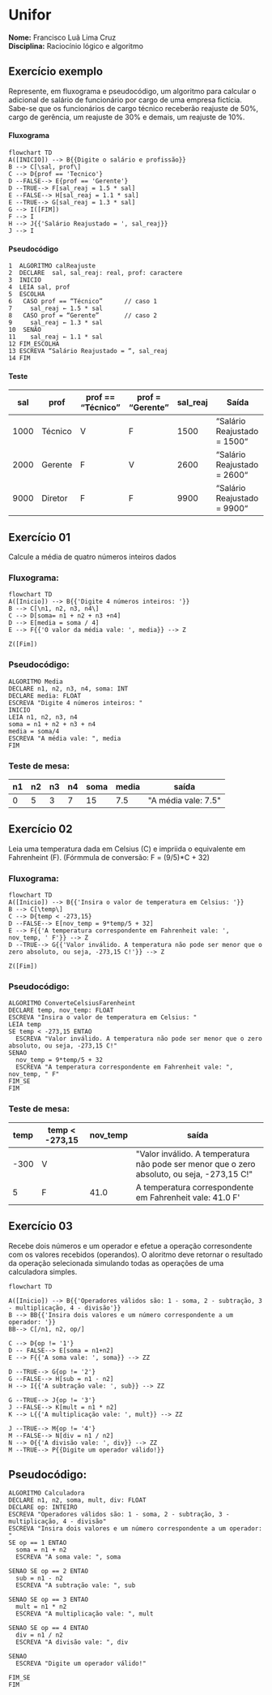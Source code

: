 # Unifor
**Nome:** Francisco Luã Lima Cruz <br>
**Disciplina:** Raciocínio lógico e algoritmo

## Exercício exemplo
Represente, em fluxograma e pseudocódigo, um algoritmo para calcular o adicional de salário de funcionário por cargo de uma empresa fictícia. Sabe-se que os funcionários de cargo técnico receberão reajuste de 50%, cargo de gerência, um reajuste de 30% e demais, um reajuste de 10%. 

#### Fluxograma
```mermaid
flowchart TD
A([INICIO]) --> B{{Digite o salário e profissão}}
B --> C[\sal, prof\]
C --> D{prof == 'Tecnico'}
D --FALSE--> E{prof == 'Gerente'}
D --TRUE--> F[sal_reaj = 1.5 * sal]
E --FALSE--> H[sal_reaj = 1.1 * sal]
E --TRUE--> G[sal_reaj = 1.3 * sal]
G --> I([FIM])
F --> I
H --> J{{'Salário Reajustado = ', sal_reaj}}
J --> I
```

#### Pseudocódigo
```
1  ALGORITMO calReajuste
2  DECLARE  sal, sal_reaj: real, prof: caractere
3  INICIO
4  LEIA sal, prof
5  ESCOLHA
6   CASO prof == “Técnico”		// caso 1
7     sal_reaj ← 1.5 * sal
8   CASO prof = “Gerente”		// caso 2
9     sal_reaj ← 1.3 * sal
10  SENÃO
11    sal_reaj ← 1.1 * sal
12 FIM_ESCOLHA
13 ESCREVA “Salário Reajustado = “, sal_reaj
14 FIM
```

#### Teste
| sal | prof | prof == “Técnico” | prof = “Gerente” | sal_reaj | Saída |
| -- | -- | -- | -- | -- | -- |
| 1000 | Técnico | V | F | 1500 | “Salário Reajustado = 1500“ |
| 2000 | Gerente | F | V | 2600 | “Salário Reajustado = 2600“ |
| 9000 | Diretor | F | F | 9900 | “Salário Reajustado = 9900“ |


## Exercício 01
Calcule a média de quatro números inteiros dados

### Fluxograma:

```mermaid
flowchart TD
A([Inicio]) --> B{{'Digite 4 números inteiros: '}}
B --> C[\n1, n2, n3, n4\]
C --> D[soma= n1 + n2 + n3 +n4]
D --> E[media = soma / 4]
E --> F{{'O valor da média vale: ', media}} --> Z

Z([Fim])

```

### Pseudocódigo:
```
ALGORITMO Media
DECLARE n1, n2, n3, n4, soma: INT
DECLARE media: FLOAT
ESCREVA "Digite 4 números inteiros: "
INICIO
LEIA n1, n2, n3, n4
soma = n1 + n2 + n3 + n4
media = soma/4
ESCREVA "A média vale: ", media
FIM
```

### Teste de mesa:

| n1 | n2 | n3 | n4 | soma | media | saída |
| -- | -- | -- | -- | -- | -- | -- |
| 0 | 5 | 3 | 7 | 15 | 7.5 | "A média vale: 7.5" |

## Exercício 02
Leia uma temperatura dada em Celsius (C) e impriida o equivalente em Fahrenheint (F). (Fórmmula de conversão: F = (9/5)*C + 32)

### Fluxograma:

```mermaid
flowchart TD
A([Inicio]) --> B{{'Insira o valor de temperatura em Celsius: '}}
B --> C[\temp\]
C --> D{temp < -273,15}
D --FALSE--> E[nov_temp = 9*temp/5 + 32]
E --> F{{'A temperatura correspondente em Fahrenheit vale: ', nov_temp, ' F'}} --> Z
D --TRUE--> G{{'Valor inválido. A temperatura não pode ser menor que o zero absoluto, ou seja, -273,15 C!'}} --> Z

Z([Fim])
```

### Pseudocódigo:

```
ALGORITMO ConverteCelsiusFarenheint
DECLARE temp, nov_temp: FLOAT
ESCREVA "Insira o valor de temperatura em Celsius: "
LEIA temp
SE temp < -273,15 ENTAO
  ESCREVA "Valor inválido. A temperatura não pode ser menor que o zero absoluto, ou seja, -273,15 C!"
SENAO
  nov_temp = 9*temp/5 + 32
  ESCREVA "A temperatura correspondente em Fahrenheit vale: ", nov_temp, " F"
FIM_SE
FIM

```

### Teste de mesa:

| temp | temp < -273,15 | nov_temp | saída |
| -- | -- | -- | -- |
| -300 | V | | "Valor inválido. A temperatura não pode ser menor que o zero absoluto, ou seja, -273,15 C!" |
| 5 | F | 41.0 | A temperatura correspondente em Fahrenheit vale: 41.0 F'|

## Exercício 03
Recebe dois números e um operador e efetue a operação corresondente com os valores recebidos (operandos). O aloritmo deve retornar o resultado da operação selecionada simulando todas as operações de uma calculadora simples.

```mermaid
flowchart TD

A([Inicio]) --> B{{'Operadores válidos são: 1 - soma, 2 - subtração, 3 - multiplicação, 4 - divisão'}}
B --> BB{{'Insira dois valores e um número correspondente a um operador: '}}
BB--> C[/n1, n2, op/]

C --> D{op != '1'}
D -- FALSE--> E[soma = n1+n2]
E --> F{{'A soma vale: ', soma}} --> ZZ

D --TRUE--> G{op != '2'}
G --FALSE--> H[sub = n1 - n2]
H --> I{{'A subtração vale: ', sub}} --> ZZ

G --TRUE--> J{op != '3'}
J --FALSE--> K[mult = n1 * n2]
K --> L{{'A multiplicação vale: ', mult}} --> ZZ

J --TRUE--> M{op != '4'}
M --FALSE--> N[div = n1 / n2]
N --> O{{'A divisão vale: ', div}} --> ZZ
M --TRUE--> P{{Digite um operador válido!}}
```

## Pseudocódigo:

```
ALGORITMO Calculadora
DECLARE n1, n2, soma, mult, div: FLOAT
DECLARE op: INTEIRO
ESCREVA "Operadores válidos são: 1 - soma, 2 - subtração, 3 - multiplicação, 4 - divisão"
ESCREVA "Insira dois valores e um número correspondente a um operador: "
SE op == 1 ENTAO
  soma = n1 + n2
  ESCREVA "A soma vale: ", soma

SENAO SE op == 2 ENTAO
  sub = n1 - n2
  ESCREVA "A subtração vale: ", sub

SENAO SE op == 3 ENTAO
  mult = n1 * n2
  ESCREVA "A multiplicação vale: ", mult

SENAO SE op == 4 ENTAO
  div = n1 / n2
  ESCREVA "A divisão vale: ", div

SENAO
  ESCREVA "Digite um operador válido!"

FIM_SE
FIM
```
